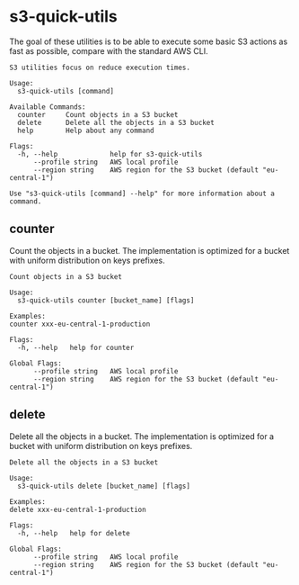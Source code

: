 # s3-quick-utils

The goal of these utilities is to be able to execute some basic S3
actions as fast as possible, compare with the standard AWS CLI.

```
S3 utilities focus on reduce execution times.

Usage:
  s3-quick-utils [command]

Available Commands:
  counter     Count objects in a S3 bucket
  delete      Delete all the objects in a S3 bucket
  help        Help about any command

Flags:
  -h, --help             help for s3-quick-utils
      --profile string   AWS local profile
      --region string    AWS region for the S3 bucket (default "eu-central-1")

Use "s3-quick-utils [command] --help" for more information about a command.

```

## counter

Count the objects in a bucket. The implementation is optimized for a
bucket with uniform distribution on keys prefixes.

```
Count objects in a S3 bucket

Usage:
  s3-quick-utils counter [bucket_name] [flags]

Examples:
counter xxx-eu-central-1-production

Flags:
  -h, --help   help for counter

Global Flags:
      --profile string   AWS local profile
      --region string    AWS region for the S3 bucket (default "eu-central-1")
```

## delete

Delete all the objects in a bucket. The implementation is optimized
for a bucket with uniform distribution on keys prefixes.

```
Delete all the objects in a S3 bucket

Usage:
  s3-quick-utils delete [bucket_name] [flags]

Examples:
delete xxx-eu-central-1-production

Flags:
  -h, --help   help for delete

Global Flags:
      --profile string   AWS local profile
      --region string    AWS region for the S3 bucket (default "eu-central-1")
```
